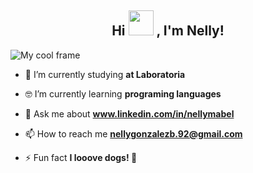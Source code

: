 <h2 align="center">Hi <img src="https://giphy.com/gifs/cute-hi-bulldog-Xev2JdopBxGj1LuGvt.gif" width="40" height="40" />
, I'm Nelly!</h2>
<img src="https://i.ibb.co/hDVV6GD/Frame-15.png" alt="My cool frame"/>

- 🔭 I’m currently studying **at Laboratoria**

- 🤓 I’m currently learning **programing languages**

- 💬 Ask me about **www.linkedin.com/in/nellymabel**

- 📫 How to reach me **nellygonzalezb.92@gmail.com**

- ⚡ Fun fact **I looove dogs! 🐶**
